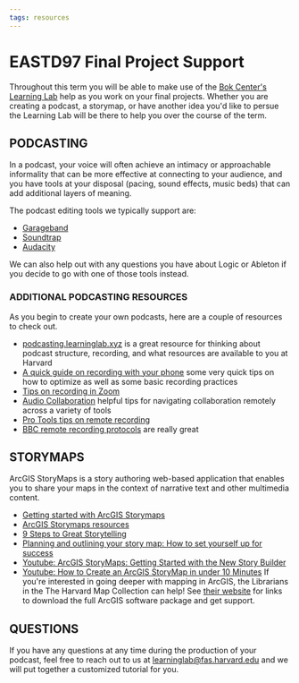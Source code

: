 ```yaml
---
tags: resources
---
```

# EASTD97 Final Project Support

Throughout this term you will be able to make use of the [Bok Center's Learning Lab](https://bokcenter.harvard.edu/learning-lab) help as you work on your final projects. Whether you are creating a podcast, a storymap, or have another idea you'd like to persue the Learning Lab will be there to help you over the course of the term.

## PODCASTING
In a podcast, your voice will often achieve an intimacy or approachable informality that can be more effective at connecting to your audience, and you have tools at your disposal (pacing, sound effects, music beds) that can add additional layers of meaning.

The podcast editing tools we typically support are:
* [Garageband](http://resources.learninglab.xyz/simple/projects/eastd97ab/garageband)
* [Soundtrap](http://resources.learninglab.xyz/simple/projects/eastd97ab/soundtrap)
* [Audacity](http://resources.learninglab.xyz/simple/projects/eastd97ab/audacity)

We can also help out with any questions you have about Logic or Ableton if you decide to go with one of those tools instead.

### ADDITIONAL PODCASTING RESOURCES
As you begin to create your own podcasts, here are a couple of resources to check out.
* [podcasting.learninglab.xyz](http://podcasting.learninglab.xyz) is a great resource for thinking about podcast structure, recording, and what resources are available to you at Harvard
* [A quick guide on recording with your phone](https://sites.google.com/g.harvard.edu/ll-podcasting/recording?authuser=0) some very quick tips on how to optimize as well as some basic recording practices
* [Tips on recording in Zoom](http://resources.learninglab.xyz/simple/projects/eastd97ab/capturing-in-zoom)
* [Audio Collaboration](http://resources.learninglab.xyz/simple/projects/eastd97ab/audio-collaboration) helpful tips for navigating collaboration remotely across a variety of tools
* [Pro Tools tips on remote recording](https://www.pro-tools-expert.com/production-expert-1/2020/3/31/case-study-how-to-remote-record-during-the-covid-19-lockdown)
* [BBC remote recording protocols](https://www.bbc.com/news/business-26256502) are really great

## STORYMAPS
ArcGIS StoryMaps is a story authoring web-based application that enables you to share your maps in the context of narrative text and other multimedia content. 
* [Getting started with ArcGIS Storymaps](https://doc.arcgis.com/en/arcgis-storymaps/get-started/what-is-arcgis-storymaps.htm)
* [ArcGIS Storymaps resources](https://www.esri.com/en-us/arcgis/products/arcgis-storymaps/resources)
* [9 Steps to Great Storytelling](https://storymaps.arcgis.com/stories/429bc4eed5f145109e603c9711a33407)
* [Planning and outlining your story map: How to set yourself up for success](https://www.esri.com/arcgis-blog/products/arcgis-storymaps/sharing-collaboration/planning-and-outlining-your-story-map-how-to-set-yourself-up-for-success/)
* [Youtube: ArcGIS StoryMaps: Getting Started with the New Story Builder](https://youtu.be/t_oFnIIJA-A)
* [Youtube: How to Create an ArcGIS StoryMap in under 10 Minutes](https://youtu.be/aVPUQTRrdfU)
If you're interested in going deeper with mapping in ArcGIS, the Librarians in the The Harvard Map Collection can help! See [their website](https://library.harvard.edu/services-tools/digital-mapping-and-gis-support) for links to download the full ArcGIS software package and get support.

## QUESTIONS
If you have any questions at any time during the production of your podcast, feel free to reach out to us at learninglab@fas.harvard.edu and we will put together a customized tutorial for you.